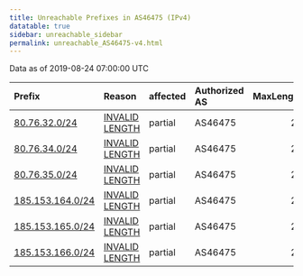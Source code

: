 ```yaml
---
title: Unreachable Prefixes in AS46475 (IPv4)
datatable: true
sidebar: unreachable_sidebar
permalink: unreachable_AS46475-v4.html
---
```


Data as of 2019-08-24 07:00:00 UTC


<div class="datatable-begin"></div>

| Prefix                                                     | Reason                                                                                                     | affected   | Authorized AS   |   MaxLength | Anchor                                         |   unreachable /24s |
|:-----------------------------------------------------------|:-----------------------------------------------------------------------------------------------------------|:-----------|:----------------|------------:|:-----------------------------------------------|-------------------:|
| [80.76.32.0/24](https://stat.ripe.net/80.76.32.0/24)       | [INVALID LENGTH](https://rpki-validator.ripe.net/announcement-preview?asn=AS46475&prefix=80.76.32.0/24)    | partial    | AS46475         |          22 | [RIPE](unreachable_RIPE_NCC_RPKI_Root-v4.html) |                  1 |
| [80.76.34.0/24](https://stat.ripe.net/80.76.34.0/24)       | [INVALID LENGTH](https://rpki-validator.ripe.net/announcement-preview?asn=AS46475&prefix=80.76.34.0/24)    | partial    | AS46475         |          22 | [RIPE](unreachable_RIPE_NCC_RPKI_Root-v4.html) |                  1 |
| [80.76.35.0/24](https://stat.ripe.net/80.76.35.0/24)       | [INVALID LENGTH](https://rpki-validator.ripe.net/announcement-preview?asn=AS46475&prefix=80.76.35.0/24)    | partial    | AS46475         |          22 | [RIPE](unreachable_RIPE_NCC_RPKI_Root-v4.html) |                  1 |
| [185.153.164.0/24](https://stat.ripe.net/185.153.164.0/24) | [INVALID LENGTH](https://rpki-validator.ripe.net/announcement-preview?asn=AS46475&prefix=185.153.164.0/24) | partial    | AS46475         |          22 | [RIPE](unreachable_RIPE_NCC_RPKI_Root-v4.html) |                  1 |
| [185.153.165.0/24](https://stat.ripe.net/185.153.165.0/24) | [INVALID LENGTH](https://rpki-validator.ripe.net/announcement-preview?asn=AS46475&prefix=185.153.165.0/24) | partial    | AS46475         |          22 | [RIPE](unreachable_RIPE_NCC_RPKI_Root-v4.html) |                  1 |
| [185.153.166.0/24](https://stat.ripe.net/185.153.166.0/24) | [INVALID LENGTH](https://rpki-validator.ripe.net/announcement-preview?asn=AS46475&prefix=185.153.166.0/24) | partial    | AS46475         |          22 | [RIPE](unreachable_RIPE_NCC_RPKI_Root-v4.html) |                  1 |

<div class="datatable-end"></div>